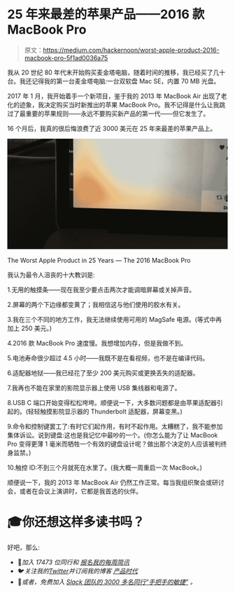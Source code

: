 # 25 年来最差的苹果产品——2016 款 MacBook Pro

> 原文：<https://medium.com/hackernoon/worst-apple-product-2016-macbook-pro-5f1ad0036a75>

我从 20 世纪 80 年代末开始购买麦金塔电脑，随着时间的推移，我已经买了几十台。我还记得我的第一台麦金塔电脑:一台双软盘 Mac SE，内置 70 MB 光盘。

2017 年 1 月，我开始着手一个新项目，鉴于我的 2013 年 MacBook Air 出现了老化的迹象，我决定购买当时新推出的苹果 MacBook Pro。我不记得是什么让我跳过了最重要的苹果规则——永远不要购买新产品的第一代——但它发生了。

16 个月后，我真的很后悔浪费了近 3000 美元在 25 年来最差的苹果产品上。

![](img/de080263ce9c8c5125f2172a50638516.png)

The Worst Apple Product in 25 Years — The 2016 MacBook Pro

我认为最令人沮丧的十大教训是:

1.无用的触摸条——现在我至少要点击两次才能调暗屏幕或关掉声音。

2.屏幕的两个下边缘都变黄了；我相信这与他们使用的胶水有关。

3.我在三个不同的地方工作，我无法继续使用可用的 MagSafe 电源。(等式中再加上 250 美元。)

4.2016 款 MacBook Pro 速度慢。我想增加内存，但是我做不到。

5.电池寿命很少超过 4.5 小时——我既不是在看视频，也不是在编译代码。

6.适配器地狱——我已经花了至少 200 美元购买或更换丢失的适配器。

7.我再也不能在家里的影院显示器上使用 USB 集线器和电源了。

8.USB C 端口开始变得松松垮垮。顺便说一下，大多数问题都是由苹果适配器引起的。(轻轻触摸影院显示器的 Thunderbolt 适配器，屏幕变黑。)

9.命令和控制键罢工了:有时它们起作用，有时不起作用。太糟糕了，我不能参加集体诉讼。说到键盘:这也是我记忆中最吵的一个。(你怎么能为了让 MacBook Pro 变得更薄 1 毫米而牺牲一个有效的键盘设计呢？做出那个决定的人应该被判终身监禁。)

10.触控 ID:不到三个月就死在水里了。(我大概一周重启一次 MacBook。)

顺便说一下，我的 2013 年 MacBook Air 仍然工作正常。每当我组织聚会或研讨会，或者在会议上演讲时，它都是我首选的伙伴。

# 🎓你还想这样多读书吗？

好吧，那么:

*   📰*加入 17473 位同行和* [*报名我的每周简讯*](https://age-of-product.com/subscribe/?ref=Food4ThoughtMedium)
*   🐦*关注我的*[*Twitter*](https://twitter.com/stefanw)*并订阅我的博客* [*产品时代*](https://age-of-product.com)
*   💬*或者，免费加入* [*Slack 团队的 3000 多名同行“手把手的敏捷”*](https://goo.gl/forms/XIsABn0fLn9O0hqg2) *。*